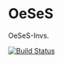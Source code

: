 # OeSeS
OeSeS-Invs.

[![Build Status](https://travis-ci.org/depapp/OeSeS.svg?branch=master)](https://travis-ci.org/depapp/OeSeS)
